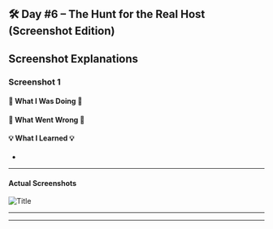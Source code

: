 ## 🛠️ Day #6 – The Hunt for the Real Host (Screenshot Edition)
## Screenshot Explanations
### Screenshot 1


#### 🔹 What I Was Doing 🔹

> 

#### 🔸 What Went Wrong 🔸

> 

#### 💡 What I Learned 💡

- 

---

#### Actual Screenshots

![Title](link)

---

---
